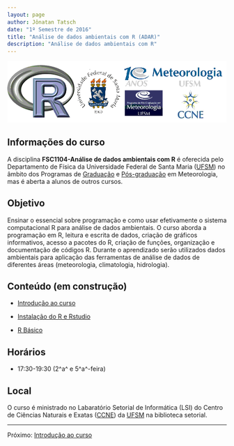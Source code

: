 ```yaml
---
layout: page
author: Jônatan Tatsch
date: "1º Semestre de 2016"
title: "Análise de dados ambientais com R (ADAR)"
description: "Análise de dados ambientais com R"
---
```


<p align="center">
  <img src="figs/logo_ufsm.png" alt="Resbmet"/>
</p>


## Informações do curso

A disciplina **FSC1104-Análise de dados ambientais com R** é oferecida pelo Departamento de Física da Universidade Federal de Santa Maria ([UFSM](http://site.ufsm.br/)) no âmbito dos Programas de [Graduação](http://w3.ufsm.br/meteorologia/) e [Pós-graduação](http://w3.ufsm.br/meteorologia/pos/index.php) em Meteorologia, mas é aberta a alunos de outros cursos.

## Objetivo

Ensinar o essencial sobre programação e como usar efetivamente o sistema computacional R para análise de dados ambientais. O curso aborda a programação em R, leitura e escrita de dados, criação de gráficos informativos, acesso a pacotes do R, criação de funções, organização e documentação de códigos R.
Durante o aprendizado serão utilizados dados ambientais para aplicação das ferramentas de análise de dados de diferentes áreas (meteorologia, climatologia, hidrologia).

## Conteúdo (em construção)

- [Introdução ao curso](https://rawgit.com/jdtatsch/adar-ufsm/master/apres_course.html)

- [Instalação do R e Rstudio](https://rawgit.com/jdtatsch/adar-ufsm/master/1_Rinstall.html)

- [R Básico](https://rawgit.com/jdtatsch/adar-ufsm/master/2_AmbienteR.html)

## Horários

- 17:30-19:30 (2^a^ e 5^a^-feira)

## Local

O curso é ministrado no Labaratório Setorial de Informática (LSI) do Centro de Ciências Naturais e Exatas ([CCNE](http://w3.ufsm.br/ccne/)) da [UFSM](http://site.ufsm.br/) na biblioteca setorial. 


- - - 

Próximo: [Introdução ao curso](https://rawgit.com/jdtatsch/adar-ufsm/master/apres_course.html)


 
 

